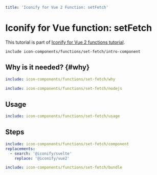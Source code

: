 ```yaml
title: 'Iconify for Vue 2 Function: setFetch'
```

# Iconify for Vue function: setFetch

This tutorial is part of [Iconify for Vue 2 functions tutorial](./index.md#functions).

`include icon-components/functions/set-fetch/intro-component`

## Why is it needed? {#why}

```yaml
include: icon-components/functions/set-fetch/why
```

```yaml
include: icon-components/functions/set-fetch/nodejs
```

## Usage

```yaml
include: icon-components/functions/set-fetch/usage
```

## Steps

```yaml
include: icon-components/functions/set-fetch/component
replacements:
  - search: '@iconify/svelte'
    replace: '@iconify/vue2'
```

```yaml
include: icon-components/functions/set-fetch/bundle
```
